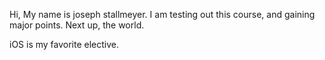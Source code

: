 Hi, My name is joseph stallmeyer. 
I am testing out this course, and gaining major points. Next up, the world.

iOS is my favorite elective.